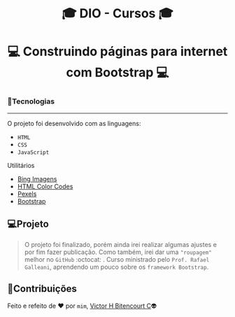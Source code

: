# <p align="center">:mortar_board: DIO - Cursos :mortar_board:</p>
# <p align="center">:computer: Construindo páginas para internet com Bootstrap :computer:</p>
### :balloon:Tecnologias
---
O projeto foi desenvolvido com as linguagens:
- `HTML`
- `CSS`
- `JavaScript`

Utilitários
- [Bing Imagens](https://www.bing.com/?scope=images&nr=1&FORM=NOFORM)
- [HTML Color Codes](https://html-color-codes.info/)
- [Pexels](https://www.pexels.com/pt-br/)
- [Bootstrap](https://getbootstrap.com/)

## :computer:Projeto
> O projeto foi finalizado, porém ainda irei realizar algumas ajustes e por fim fazer publicação. Como também, irei dar uma `"roupagem"` melhor no `GitHub` :octocat: .
Curso ministrado pelo `Prof. Rafael Galleani`, aprendendo um pouco sobre os `framework Bootstrap`.

## 📝Contribuições
Feito e refeito de :heart: por `mim`, [Victor H Bitencourt C](https://github.com/vhbitencourtc/):alien:



